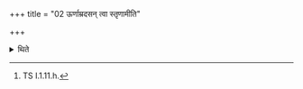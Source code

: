 +++
title = "02 ऊर्णाम्रदसन् त्वा स्तृणामीति"

+++

<details><summary>थिते</summary>

2. With urṇāmradasaṁ tvā str̥ṇāmi[^1] he spreads sacred grass on the altar. He spreads ample grass, three or five bundles of them ending either in the east or in the west, in such a manner that nothing beyond can be seen (i.e. thickly).  

[^1]: TS I.1.11.h.
</details>
